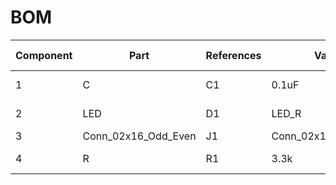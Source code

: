 # BOM

| Component | Part                | References | Value               | Footprint                           | Quantity Per PCB | Datasheet | Rating   | MPN              | MFR               | SPN                 | SPR    | 
|-----------|---------------------|------------|---------------------|-------------------------------------|------------------|-----------|----------|------------------|-------------------|---------------------|--------| 
| 1         | C                   | C1         | 0.1uF               | C_0603_1608Metric                   | 1                |           | 16V X5R  | 06035C104KAT4A   | AVX               | 581-06035C104KAT4A  | Mouser | 
| 2         | LED                 | D1         | LED_R               | LED_0603_1608Metric                 | 1                |           |          | 150060SS75000    | Wurth Electronics | 710-150060SS75000   | Mouser | 
| 3         | Conn_02x16_Odd_Even | J1         | Conn_02x16_Odd_Even | PinHeader_2x16_P2.54mm_Vertical_SMD | 1                |           |          | 15-91-0800       | Molex             | 538-15-91-0800      | Mouser | 
| 4         | R                   | R1         | 3.3k                | R_0603_1608Metric                   | 1                |           | 1/10W 5% | CRCW06033K30JNEB | Vishay            | 71-CRCW06033K30JNEB | Mouser | 
